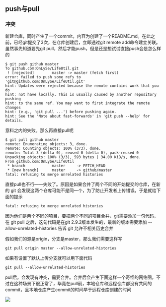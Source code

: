 ## push与pull

### 冲突

新建仓库，同时产生了一个commit，内容为创建了一个README.md。在此之前，已经git提交了3次，在仓库创建后，立即通过git remote add命令建立关联。虽然事先知道要先git pull，然后才能push，但是还是想试试直接push会是怎么样的

```
$ git push github master
To github.com:OnLySe/LifeUtil.git
 ! [rejected]        master -> master (fetch first)
error: failed to push some refs to 'git@github.com:OnLySe/LifeUtil.git'
hint: Updates were rejected because the remote contains work that you do
hint: not have locally. This is usually caused by another repository pushing
hint: to the same ref. You may want to first integrate the remote changes
hint: (e.g., 'git pull ...') before pushing again.
hint: See the 'Note about fast-forwards' in 'git push --help' for details.
```

意料之内的失败。那么再直接pull呢

```
$ git pull github master
remote: Enumerating objects: 3, done.
remote: Counting objects: 100% (3/3), done.
remote: Total 3 (delta 0), reused 0 (delta 0), pack-reused 0
Unpacking objects: 100% (3/3), 593 bytes | 34.00 KiB/s, done.
From github.com:OnLySe/LifeUtil
 * branch            master     -> FETCH_HEAD
 * [new branch]      master     -> github/master
fatal: refusing to merge unrelated histories
```

直接pull也不行——失败了。原因是如果合并了两个不同的开始提交的仓库，在新的 git 会发现这两个仓库可能不是同一个，为了防止开发者上传错误，于是就给下面的提示

```
fatal: refusing to merge unrelated histories
```

因为他们是两个不同的项目，要把两个不同的项目合并，git需要添加一句代码，在 git pull 之后，这句代码是在git 2.9.2版本发生的，最新的版本需要添加 --allow-unrelated-histories 告诉 git 允许不相关历史合并

假如我们的源是origin，分支是master，那么我们需要这样写

```
git pull origin master --allow-unrelated-histories
```

如果有设置了默认上传分支就可以用下面代码

```
git pull --allow-unrelated-histories
```

pull后，会发现有冲突，需要合并。合并后会产生下面这样一个奇怪的网络图，不过在这种场景下很正常了，毕竟在pull前，本地仓库和远程仓库都没有共同的commit，且本地仓库产生commit的时间早于远程仓库创建的时间

![](https://zzq-markdown.oss-cn-shenzhen.aliyuncs.com/image/20200618183004.png)